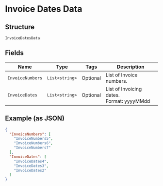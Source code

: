 
# Invoice Dates Data

## Structure

`InvoiceDatesData`

## Fields

| Name | Type | Tags | Description |
|  --- | --- | --- | --- |
| `InvoiceNumbers` | `List<string>` | Optional | List of Invoice numbers. |
| `InvoiceDates` | `List<string>` | Optional | List of Invoicing dates.<br>Format: yyyyMMdd |

## Example (as JSON)

```json
{
  "InvoiceNumbers": [
    "InvoiceNumbers5",
    "InvoiceNumbers6",
    "InvoiceNumbers7"
  ],
  "InvoiceDates": [
    "InvoiceDates4",
    "InvoiceDates3",
    "InvoiceDates2"
  ]
}
```

